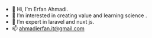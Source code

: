 - 👋 Hi, I’m Erfan Ahmadi.
- 👀 I’m interested in creating value and learning science .
- 💞️ I’m expert in laravel and nuxt js.
- 📫 ahmadierfan.it@gmail.com

<!---
ahmadierfan/ahmadierfan is a ✨ special ✨ repository because its `README.md` (this file) appears on your GitHub profile.
You can click the Preview link to take a look at your changes.
--->
